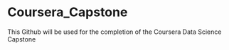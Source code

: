 # Coursera_Capstone
This Github will be used for  the completion of the Coursera Data Science Capstone
